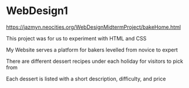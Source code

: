 # WebDesign1
https://jazmyn.neocities.org/WebDesignMidtermProject/bakeHome.html

This project was for us to experiment with HTML and CSS

My Website serves a platform for bakers levelled from novice to expert

There are different dessert recipes under each holiday for visitors to pick from

Each dessert is listed with a short description, difficulty, and price
